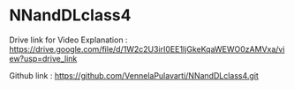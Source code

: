 # NNandDLclass4

Drive link for Video Explanation : https://drive.google.com/file/d/1W2c2U3irI0EE1IjGkeKqaWEWO0zAMVxa/view?usp=drive_link

Github link : https://github.com/VennelaPulavarti/NNandDLclass4.git
